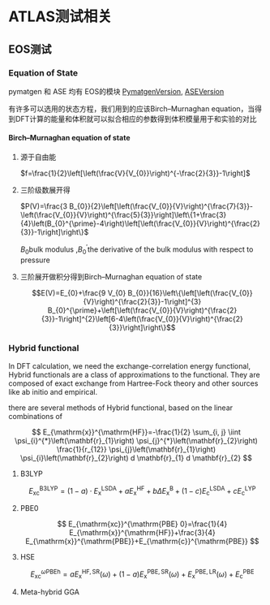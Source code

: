 # ATLAS测试相关

## EOS测试

### Equation of State

pymatgen 和 ASE 均有 EOS的模块
[PymatgenVersion](https://github.com/materialsproject/pymatgen/blob/v2022.4.19/pymatgen/analysis/eos.py#L315-L326),
[ASEVersion](https://gitlab.com/ase/ase/-/blob/master/ase/eos.py)

有许多可以选用的状态方程，我们用到的应该Birch–Murnaghan equation，当得到DFT计算的能量和体积就可以拟合相应的参数得到体积模量用于和实验的对比

#### Birch–Murnaghan equation of state

1. 源于自由能

    $f=\frac{1}{2}\left[\left(\frac{V}{V_{0}}\right)^{-\frac{2}{3}}-1\right]$
2. 三阶级数展开得

    $P(V)=\frac{3 B_{0}}{2}\left[\left(\frac{V_{0}}{V}\right)^{\frac{7}{3}}-\left(\frac{V_{0}}{V}\right)^{\frac{5}{3}}\right]\left\{1+\frac{3}{4}\left(B_{0}^{\prime}-4\right)\left[\left(\frac{V_{0}}{V}\right)^{\frac{2}{3}}-1\right]\right\}$

    $B_0$bulk modulus ,$B_0^{\prime}$the derivative of the bulk modulus with respect to pressure
3. 三阶展开做积分得到Birch–Murnaghan equation of state

   $$E(V)=E_{0}+\frac{9 V_{0} B_{0}}{16}\left\{\left[\left(\frac{V_{0}}{V}\right)^{\frac{2}{3}}-1\right]^{3} B_{0}^{\prime}+\left[\left(\frac{V_{0}}{V}\right)^{\frac{2}{3}}-1\right]^{2}\left[6-4\left(\frac{V_{0}}{V}\right)^{\frac{2}{3}}\right]\right\}$$

### Hybrid functional

In DFT calculation, we need the exchange-correlation energy functional, Hybrid functionals are a class of approximations to the functional. They are composed of exact exchange from Hartree-Fock theory and other sources like ab initio and empirical.

there are several methods of Hybrid functional, based on the linear combinations of

$$
E_{\mathrm{x}}^{\mathrm{HF}}=-\frac{1}{2} \sum_{i, j} \iint \psi_{i}^{*}\left(\mathbf{r}_{1}\right) \psi_{j}^{*}\left(\mathbf{r}_{2}\right) \frac{1}{r_{12}} \psi_{j}\left(\mathbf{r}_{1}\right) \psi_{i}\left(\mathbf{r}_{2}\right) d \mathbf{r}_{1} d \mathbf{r}_{2}
$$

1. B3LYP

   $$
    E_{\mathrm{xc}}^{\mathrm{B} 3 \mathrm{LYP}}=(1-a) \cdot E_{\mathrm{x}}^{\mathrm{LSDA}}+a E_{\mathrm{x}}^{\mathrm{HF}}+b \Delta E_{\mathrm{x}}^{\mathrm{B}}+(1-c) E_{\mathrm{c}}^{\mathrm{LSDA}}+c E_{\mathrm{c}}^{\mathrm{LYP}}
    $$

2. PBE0

    $$
    E_{\mathrm{xc}}^{\mathrm{PBE} 0}=\frac{1}{4} E_{\mathrm{x}}^{\mathrm{HF}}+\frac{3}{4} E_{\mathrm{x}}^{\mathrm{PBE}}+E_{\mathrm{c}}^{\mathrm{PBE}}
    $$

3. HSE

    $$
    E_{\mathrm{xc}}^{\omega \mathrm{PBEh}}=a E_{\mathrm{x}}^{\mathrm{HF}, \mathrm{SR}}(\omega)+(1-a) E_{\mathrm{x}}^{\mathrm{PBE}, \mathrm{SR}}(\omega)+E_{\mathrm{x}}^{\mathrm{PBE}, \mathrm{LR}}(\omega)+E_{\mathrm{c}}^{\mathrm{PBE}}
    $$

4. Meta-hybrid GGA
